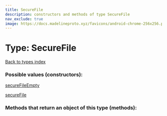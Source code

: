 ```yaml
---
title: SecureFile
description: constructors and methods of type SecureFile
nav_exclude: true
image: https://docs.madelineproto.xyz/favicons/android-chrome-256x256.png
---
```

# Type: SecureFile
[Back to types index](index.html)



### Possible values (constructors):

[secureFileEmpty](/API_docs/constructors/secureFileEmpty.html)  

[secureFile](/API_docs/constructors/secureFile.html)  



### Methods that return an object of this type (methods):



